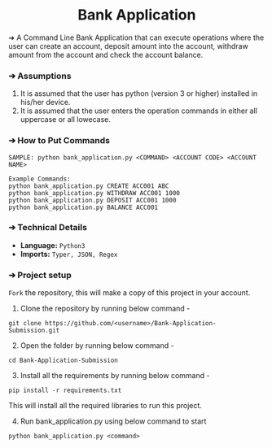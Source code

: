 <div align="center">
</div>
<h1 align="center">Bank Application</h1>
</div>

➔ A Command Line Bank Application that can execute operations where the user can create an account, deposit amount into the account, withdraw amount from the account and check the account balance.

### ➔ Assumptions

1. It is assumed that the user has python (version 3 or higher) installed in his/her device.
2. It is assumed that the user enters the operation commands in either all uppercase or all lowecase.

### ➔ How to Put Commands

```
SAMPLE: python bank_application.py <COMMAND> <ACCOUNT CODE> <ACCOUNT NAME>

Example Commands:
python bank_application.py CREATE ACC001 ABC
python bank_application.py WITHDRAW ACC001 1000
python bank_application.py DEPOSIT ACC001 1000
python bank_application.py BALANCE ACC001
```

### ➔ Technical Details

- **Language:** `Python3`
- **Imports:** `Typer, JSON, Regex`

### ➔ Project setup

`Fork` the repository, this will make a copy of this project in your account.

1. Clone the repository by running below command -

```
git clone https://github.com/<username>/Bank-Application-Submission.git
```

2. Open the folder by running below command -

```
cd Bank-Application-Submission
```

3.  Install all the requirements by running below command -

```
pip install -r requirements.txt
```

This will install all the required libraries to run this project.

4. Run bank_application.py using below command to start

```
python bank_application.py <command>
```
